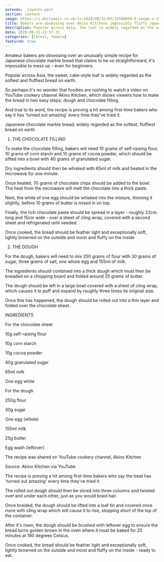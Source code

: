 ```yaml
---
extends: _layouts.post
section: content
image: https://i.dailymail.co.uk/1s/2020/08/31/05/32588058-0-image-a-15_1598846931769.jpg 
title: Bakers are obsessing over Akino Kitchens impossibly fluffy Japanese chocolate marble bread 
description: Popular across Asia, the loaf is widely regarded as the softest bread on earth. And true to its word, the recipe is proving a hit among bakers who say its turned out amazing every time theyve tried it. 
date: 2020-08-31-22-57-31 
categories: [latest, female] 
featured: true 
--- 
```

Amateur bakers are obsessing over an unusually simple recipe for Japanese chocolate marble bread that claims to be so straightforward, it's impossible to mess up - even for beginners.

Popular across Asia, the sweet, cake-style loaf is widely regarded as the softest and fluffiest bread on earth.

So perhaps it's no wonder that foodies are rushing to watch a video on YouTube cookery channel Akino Kitchen, which shows viewers how to make the bread in two easy steps: dough and chocolate filling.

And true to its word, the recipe is proving a hit among first-time bakers who say it has 'turned out amazing' every time they've tried it.

Japanese chocolate marble bread, widely regarded as the softest, fluffiest bread on earth

1. THE CHOCOLATE FILLING

To make the chocolate filling, bakers will need 10 grams of self-raising flour, 10 grams of corn starch and 10 grams of cocoa powder, which should be sifted into a bowl with 40 grams of granulated sugar.

Dry ingredients should then be whisked with 65ml of milk and heated in the microwave for one minute. 

Once heated, 70 grams of chocolate chips should be added to the bowl. The heat from the microwave will melt the chocolate into a thick paste.  

Next, the white of one egg should be whisked into the mixture, thinning it slightly, before 10 grams of butter is mixed in on top.

Finally, the rich chocolate paste should be spread in a layer - roughly 22cm long and 15cm wide - over a sheet of cling wrap, covered with a second sheet and refrigerated until needed.

Once cooked, the bread should be feather light and exceptionally soft, lightly browned on the outside and moist and fluffy on the inside

2. THE DOUGH

For the dough, bakers will need to mix 250 grams of flour with 30 grams of sugar, three grams of salt, one whole egg and 155ml of milk.

The ingredients should combined into a thick dough which must then be kneaded on a chopping board and folded around 25 grams of butter.

The dough should be left in a large bowl covered with a sheet of cling wrap, which causes it to puff and expand by roughly three times its original size.

Once this has happened, the dough should be rolled out into a thin layer and folded over the chocolate sheet. 

INGREDIENTS

For the chocolate sheet

10g self-raising flour

10g corn starch

10g cocoa powder

40g granulated sugar

65ml milk

One egg white 

For the dough

250g flour

30g sugar

One egg (whole)

155ml milk

25g butter

Egg wash (leftover)

The recipe was shared on YouTube cookery channel, Akino Kitchen

Source: Akino Kitchen via YouTube

The recipe is proving a hit among first-time bakers who say the treat has 'turned out amazing' every time they've tried it

The rolled out dough should then be sliced into three columns and twisted over and under each other, just as you would braid hair. 

Once braided, the dough should be lifted into a loaf tin and covered once more with cling wrap which will cause it to rise, stopping short of the top of the container. 

After it's risen, the dough should be brushed with leftover egg to ensure the bread turns golden brown in the oven where it must be baked for 25 minutes at 180 degrees Celsius.

Once cooked, the bread should be feather light and exceptionally soft, lightly browned on the outside and moist and fluffy on the inside - ready to eat.

